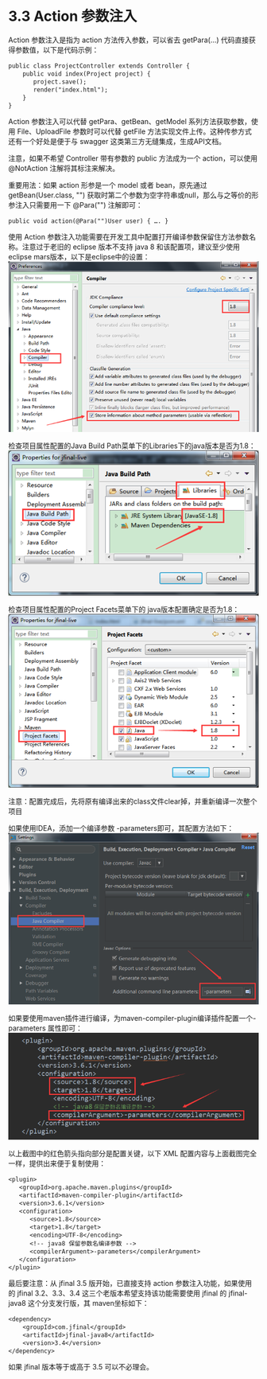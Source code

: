 # 3.3 Action 参数注入
Action 参数注入是指为 action 方法传入参数，可以省去 getPara(...) 代码直接获得参数值，以下是代码示例：
```
public class ProjectController extends Controller {
    public void index(Project project) {
       project.save();
       render("index.html");
    }
}
```
Action 参数注入可以代替 getPara、getBean、getModel 系列方法获取参数，使用 File、UploadFile 参数时可以代替 getFile 方法实现文件上传。这种传参方式还有一个好处是便于与 swagger 这类第三方无缝集成，生成API文档。

注意，如果不希望 Controller 带有参数的 public 方法成为一个 action，可以使用 @NotAction 注解将其标注来解决。

重要用法：如果 action 形参是一个 model 或者 bean，原先通过 getBean(User.class, "") 获取时第二个参数为空字符串或null，那么与之等价的形参注入只需要用一下 @Para("") 注解即可：
```
public void action(@Para("")User user) { …. }
```

使用 Action 参数注入功能需要在开发工具中配置打开编译参数保留住方法参数名称。注意过于老旧的 eclipse 版本不支持 java 8 和该配置项，建议至少使用eclipse mars版本，以下是eclipse中的设置：
![9.png](/3.3/1_20180112234714.png)

检查项目属性配置的Java Build Path菜单下的Libraries下的java版本是否为1.8：
![10.png](/3.3/1_20180112234750.png)

检查项目属性配置的Project Facets菜单下的 java版本配置确定是否为1.8：
![11.png](/3.3/1_20180112234838.png)

注意：配置完成后，先将原有编译出来的class文件clear掉，并重新编译一次整个项目



如果使用IDEA，添加一个编译参数 -parameters即可，其配置方法如下：
![12.png](/3.3/1_20180112235101.png)

如果要使用maven插件进行编译，为maven-compiler-plugin编译插件配置一个<compilerArgument>-parameters</compilerArgument> 属性即可：
![13.png](/3.3/1_20180112235151.png)



以上截图中的红色箭头指向部分是配置关键，以下 XML 配置内容与上面截图完全一样，提供出来便于复制使用：
```
<plugin>
   <groupId>org.apache.maven.plugins</groupId>
   <artifactId>maven-compiler-plugin</artifactId>
   <version>3.6.1</version>
   <configuration>
      <source>1.8</source>
      <target>1.8</target>
      <encoding>UTF-8</encoding>
      <!-- java8 保留参数名编译参数 -->
      <compilerArgument>-parameters</compilerArgument>
   </configuration>
</plugin>
```

最后要注意：从 jfinal 3.5 版开始，已直接支持 action 参数注入功能，如果使用的 jfinal 3.2、3.3、3.4 这三个老版本希望支持该功能需要使用 jfinal 的 jfinal-java8 这个分支发行版，其 maven坐标如下：
```
<dependency>
    <groupId>com.jfinal</groupId>
    <artifactId>jfinal-java8</artifactId>
    <version>3.4</version>
</dependency>
```
如果 jfinal 版本等于或高于 3.5 可以不必理会。